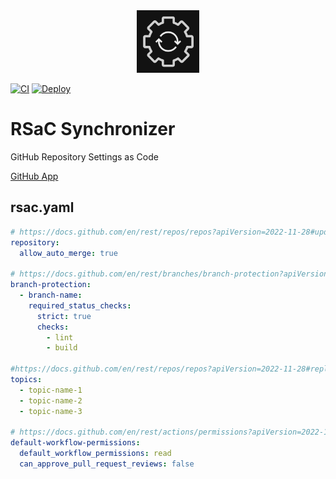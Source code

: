 <div align="center">
<img src="./assets/logo.png" width="100px" />
</div>

[![CI](https://github.com/jill64/rsac-synchronizer/actions/workflows/ci.yml/badge.svg)](https://github.com/jill64/rsac-synchronizer/actions/workflows/ci.yml)
[![Deploy](https://github.com/jill64/rsac-synchronizer/actions/workflows/deploy.yml/badge.svg)](https://github.com/jill64/rsac-synchronizer/actions/workflows/deploy.yml)

# RSaC Synchronizer

GitHub Repository Settings as Code

[GitHub App](https://github.com/apps/rsac-synchronizer)

## rsac.yaml

```yml
# https://docs.github.com/en/rest/repos/repos?apiVersion=2022-11-28#update-a-repository
repository:
  allow_auto_merge: true

# https://docs.github.com/en/rest/branches/branch-protection?apiVersion=2022-11-28#update-branch-protection
branch-protection:
  - branch-name:
    required_status_checks:
      strict: true
      checks:
        - lint
        - build

#https://docs.github.com/en/rest/repos/repos?apiVersion=2022-11-28#replace-all-repository-topics
topics:
  - topic-name-1
  - topic-name-2
  - topic-name-3

# https://docs.github.com/en/rest/actions/permissions?apiVersion=2022-11-28#set-default-workflow-permissions-for-a-repository
default-workflow-permissions:
  default_workflow_permissions: read
  can_approve_pull_request_reviews: false
```
